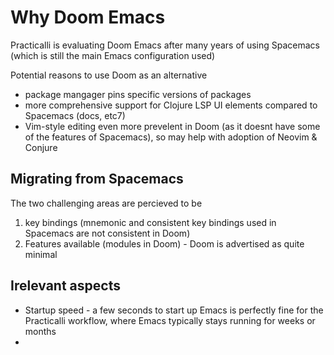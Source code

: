 # Why Doom Emacs

Practicalli is evaluating Doom Emacs after many years of using Spacemacs (which is still the main Emacs configuration used)

Potential reasons to use Doom as an alternative

- package mangager pins specific versions of packages
- more comprehensive support for Clojure LSP UI elements compared to Spacemacs (docs, etc7)
- Vim-style editing even more prevelent in Doom (as it doesnt have some of the features of Spacemacs), so may help with adoption of Neovim & Conjure
 

## Migrating from Spacemacs

The two challenging areas are percieved to be 

1.  key bindings (mnemonic and consistent key bindings used in Spacemacs are not consistent in Doom)
2.  Features available (modules in Doom) - Doom is advertised as quite minimal


## Irelevant aspects

- Startup speed - a few seconds to start up Emacs is perfectly fine for the Practicalli workflow, where Emacs typically stays running for weeks or months
- 

